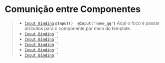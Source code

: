 # Comunição entre Componentes

> - [`Input Binding`](https://github.com/jcarloscody/angular_comunicacao_entre_componentes/tree/master/src/app) **`@Input()  @Input('nome_qq')`** Aqui o foco é passar atributos para o componente por meio do template. 
> - [`Input Binding`]() **``**  
> - [`Input Binding`]() **``** 
> - [`Input Binding`]() **``** 
> - [`Input Binding`]() **``** 
> - [`Input Binding`]() **``** 

